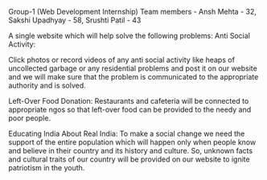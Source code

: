 Group-1 (Web Development Internship) 
Team members - Ansh Mehta - 32, Sakshi Upadhyay - 58, Srushti Patil - 43

A single website which will help solve the following problems: 
Anti Social Activity:

Click photos or record videos of any anti social activity like heaps of uncollected garbage or any residential problems and post it on our website and we will make sure that the problem is communicated to the appropriate authority and is solved.

Left-Over Food Donation: Restaurants and cafeteria will be connected to appropriate ngos so that left-over food can be provided to the needy and poor people.

Educating India About Real India: To make a social change we need the support of the entire population which will happen only when people know and believe in their country and its history and culture. So, unknown facts and cultural traits of our country will be provided on our website to ignite patriotism in the youth.
